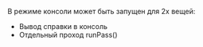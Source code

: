  В режиме консоли может быть запущен для 2х вещей:
- Вывод справки в консоль
- Отдельный проход runPass()